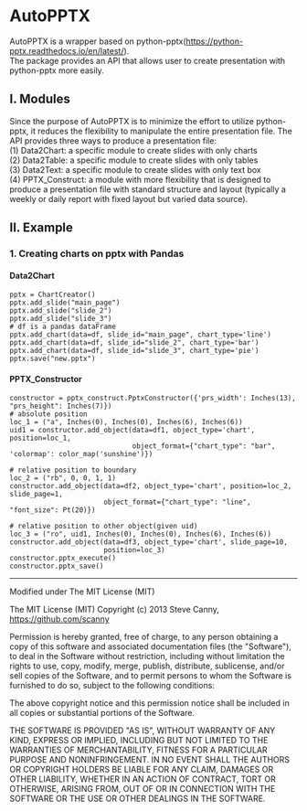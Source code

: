# AutoPPTX
AutoPPTX is a wrapper based on python-pptx(https://python-pptx.readthedocs.io/en/latest/).  
The package provides an API that allows user to create presentation with python-pptx more easily.
  
## I. Modules
Since the purpose of AutoPPTX is to minimize the effort to utilize python-pptx, it reduces the flexibility
to manipulate the entire presentation file. The API provides three ways to produce a presentation file:   
(1) Data2Chart: a specific module to create slides with only charts  
(2) Data2Table: a specific module to create slides with only tables  
(3) Data2Text: a specific module to create slides with only text box  
(4) PPTX_Construct: a module with more flexibility that is designed to produce a presentation file with
standard structure and layout (typically a weekly or daily report with fixed layout but varied data source).  
 
## II. Example 
### 1. Creating charts on pptx with Pandas
    
#### Data2Chart
    pptx = ChartCreator()
    pptx.add_slide("main_page") 
    pptx.add_slide("slide_2")  
    pptx.add_slide("slide_3")  
    # df is a pandas dataFrame
    pptx.add_chart(data=df, slide_id="main_page", chart_type='line')  
    pptx.add_chart(data=df, slide_id="slide_2", chart_type='bar')  
    pptx.add_chart(data=df, slide_id="slide_3", chart_type='pie')
    pptx.save("new.pptx")
    
#### PPTX_Constructor
    constructor = pptx_construct.PptxConstructor({'prs_width': Inches(13), "prs_height": Inches(7)})
    # absolute position
    loc_1 = ("a", Inches(0), Inches(0), Inches(6), Inches(6)) 
    uid1 = constructor.add_object(data=df1, object_type='chart', position=loc_1,
                                  object_format={"chart_type": "bar", 'colormap': color_map('sunshine')})
    
    # relative position to boundary
    loc_2 = ("rb", 0, 0, 1, 1)
    constructor.add_object(data=df2, object_type='chart', position=loc_2, slide_page=1,
                           object_format={"chart_type": "line", "font_size": Pt(20)})
    
    # relative position to other object(given uid)
    loc_3 = ("ro", uid1, Inches(0), Inches(0), Inches(6), Inches(6))
    constructor.add_object(data=df3, object_type='chart', slide_page=10,
                           position=loc_3)
    constructor.pptx_execute()
    constructor.pptx_save()

 ___
Modified under The MIT License (MIT)

The MIT License (MIT)
Copyright (c) 2013 Steve Canny, https://github.com/scanny

Permission is hereby granted, free of charge, to any person obtaining a copy
of this software and associated documentation files (the "Software"), to deal
in the Software without restriction, including without limitation the rights
to use, copy, modify, merge, publish, distribute, sublicense, and/or sell
copies of the Software, and to permit persons to whom the Software is
furnished to do so, subject to the following conditions:

The above copyright notice and this permission notice shall be included in
all copies or substantial portions of the Software.

THE SOFTWARE IS PROVIDED "AS IS", WITHOUT WARRANTY OF ANY KIND, EXPRESS OR
IMPLIED, INCLUDING BUT NOT LIMITED TO THE WARRANTIES OF MERCHANTABILITY,
FITNESS FOR A PARTICULAR PURPOSE AND NONINFRINGEMENT. IN NO EVENT SHALL THE
AUTHORS OR COPYRIGHT HOLDERS BE LIABLE FOR ANY CLAIM, DAMAGES OR OTHER
LIABILITY, WHETHER IN AN ACTION OF CONTRACT, TORT OR OTHERWISE, ARISING FROM,
OUT OF OR IN CONNECTION WITH THE SOFTWARE OR THE USE OR OTHER DEALINGS IN
THE SOFTWARE.
